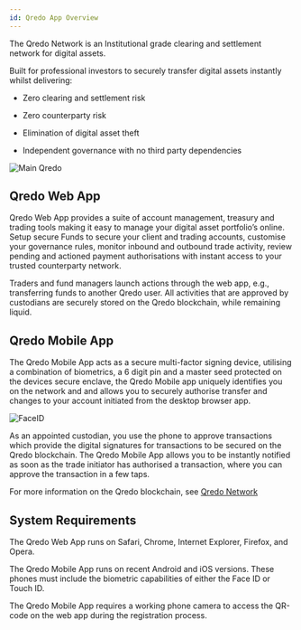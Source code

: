 ```yaml
---
id: Qredo App Overview
---
```


The Qredo Network is an Institutional grade clearing and settlement network for digital assets.

Built for professional investors to securely transfer digital assets instantly whilst delivering:

*   Zero clearing and settlement risk
    
*   Zero counterparty risk
    
*   Elimination of digital asset theft
    
*   Independent governance with no third party dependencies    

![Main Qredo](/doc-images/QredoS.png)


Qredo Web App
-------------

Qredo Web App provides a suite of account management, treasury and trading tools making it easy to manage your digital asset portfolio’s online. Setup secure Funds to secure your client and trading accounts, customise your governance rules, monitor inbound and outbound trade activity, review pending and actioned payment authorisations with instant access to your trusted counterparty network.

Traders and fund managers launch actions through the web app, e.g., transferring funds to another Qredo user. All activities that are approved by custodians are securely stored on the Qredo blockchain, while remaining liquid.

Qredo Mobile App
----------------

The Qredo Mobile App acts as a secure multi-factor signing device, utilising a combination of biometrics, a 6 digit pin and a master seed protected on the devices secure enclave, the Qredo Mobile app uniquely identifies you on the network and and allows you to securely authorise transfer and changes to your account initiated from the desktop browser app.

![FaceID](/doc-images/phonesignin.png)

As an appointed custodian, you use the phone to approve transactions which provide the digital signatures for transactions to be secured on the Qredo blockchain. The Qredo Mobile App allows you to be instantly notified as soon as the trade initiator has authorised a transaction, where you can approve the transaction in a few taps.

For more information on the Qredo blockchain, see [Qredo Network](http://localhost:3000/docs/Qredo%20Network)

System Requirements
-------------------

The Qredo Web App runs on Safari, Chrome, Internet Explorer, Firefox, and Opera.

The Qredo Mobile App runs on recent Android and iOS versions. These phones must include the biometric capabilities of either the Face ID or Touch ID.

The Qredo Mobile App requires a working phone camera to access the QR-code on the web app during the registration process.



